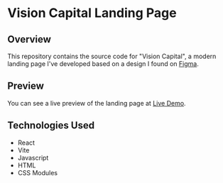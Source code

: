 # Vision Capital Landing Page

## Overview

This repository contains the source code for "Vision Capital", a modern landing page I've developed based on a design I found on [Figma](https://www.figma.com/community/file/1109873477850722144).

## Preview

You can see a live preview of the landing page at [Live Demo](https://orelba.github.io/vision-capital-landing-page/).

## Technologies Used

- React
- Vite
- Javascript
- HTML
- CSS Modules
